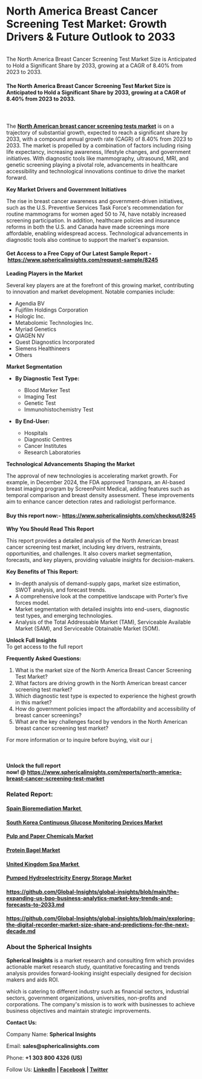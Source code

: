 <div class="wow_read_blog_hdr_img">
<div class="wow_read_blog_hdr_img_innr">
<h1>North America Breast Cancer Screening Test Market: Growth Drivers &amp; Future Outlook to 2033</h1>
</div>
<div class="wow_main_float_head_img"><img src="https://www.vevioz.com/upload/photos/2025/02/U5vvHTbKrsuSoY3JWR7c_28_d829ffa8199382ef8d7e5f7c1eebfd5d_image.jpg" alt="" /></div>
</div>
<div class="read-blog-container">
<div class="read-blog-desc">
<p class="mb-0">The North America Breast Cancer Screening Test Market Size is Anticipated to Hold a Significant Share by 2033, growing at a CAGR of 8.40% from 2023 to 2033.</p>
</div>
<div class="read-content">
<h4><strong>The North America Breast Cancer Screening Test Market Size is Anticipated to Hold a Significant Share by 2033, growing at a CAGR of 8.40% from 2023 to 2033.</strong></h4>
<h4><img src="https://vipon.s3.amazonaws.com/img/3836300f410f5ffb128e01eb404cecc2738e1917d083f0.png" alt="" /><strong><br /></strong></h4>
<p data-start="217" data-end="798">The&nbsp;<a href="https://www.sphericalinsights.com/reports/north-america-breast-cancer-screening-test-market" target="_blank" rel="noopener"><strong>North American breast cancer screening tests market</strong></a>&nbsp;is on a trajectory of substantial growth, expected to reach a significant share by 2033, with a compound annual growth rate (CAGR) of 8.40% from 2023 to 2033. The market is propelled by a combination of factors including rising life expectancy, increasing awareness, lifestyle changes, and government initiatives. With diagnostic tools like mammography, ultrasound, MRI, and genetic screening playing a pivotal role, advancements in healthcare accessibility and technological innovations continue to drive the market forward.</p>
<p data-start="800" data-end="849"><strong data-start="800" data-end="849">Key Market Drivers and Government Initiatives</strong></p>
<p data-start="851" data-end="1327">The rise in breast cancer awareness and government-driven initiatives, such as the U.S. Preventive Services Task Force's recommendation for routine mammograms for women aged 50 to 74, have notably increased screening participation. In addition, healthcare policies and insurance reforms in both the U.S. and Canada have made screenings more affordable, enabling widespread access. Technological advancements in diagnostic tools also continue to support the market's expansion.</p>
<h4><strong>Get Access to a Free Copy of Our Latest Sample Report -&nbsp;<a href="https://www.sphericalinsights.com/request-sample/8245" rel="nofollow">https://www.sphericalinsights.com/request-sample/8245</a></strong></h4>
<p data-start="1329" data-end="1362"><strong data-start="1329" data-end="1362">Leading Players in the Market</strong></p>
<p data-start="1364" data-end="1506">Several key players are at the forefront of this growing market, contributing to innovation and market development. Notable companies include:</p>
<ul data-start="1507" data-end="1693">
<li data-start="1507" data-end="1519">Agendia BV</li>
<li data-start="1520" data-end="1551">Fujifilm Holdings Corporation</li>
<li data-start="1552" data-end="1566">Hologic Inc.</li>
<li data-start="1567" data-end="1598">Metabolomic Technologies Inc.</li>
<li data-start="1599" data-end="1616">Myriad Genetics</li>
<li data-start="1617" data-end="1628">QIAGEN NV</li>
<li data-start="1629" data-end="1661">Quest Diagnostics Incorporated</li>
<li data-start="1662" data-end="1684">Siemens Healthineers</li>
<li data-start="1685" data-end="1693">Others</li>
</ul>
<p data-start="1695" data-end="1718"><strong data-start="1695" data-end="1718">Market Segmentation</strong></p>
<ul data-start="1720" data-end="1949">
<li data-start="1720" data-end="1840">
<p data-start="1722" data-end="1750"><strong data-start="1722" data-end="1750">By Diagnostic Test Type:</strong></p>
<ul data-start="1754" data-end="1840">
<li data-start="1754" data-end="1773">Blood Marker Test</li>
<li data-start="1777" data-end="1791">Imaging Test</li>
<li data-start="1795" data-end="1809">Genetic Test</li>
<li data-start="1813" data-end="1840">Immunohistochemistry Test</li>
</ul>
</li>
<li data-start="1842" data-end="1949">
<p data-start="1844" data-end="1860"><strong data-start="1844" data-end="1860">By End-User:</strong></p>
<ul data-start="1864" data-end="1949">
<li data-start="1864" data-end="1875">Hospitals</li>
<li data-start="1879" data-end="1899">Diagnostic Centres</li>
<li data-start="1903" data-end="1922">Cancer Institutes</li>
<li data-start="1926" data-end="1949">Research Laboratories</li>
</ul>
</li>
</ul>
<p data-start="1951" data-end="2000"><strong data-start="1951" data-end="2000">Technological Advancements Shaping the Market</strong></p>
<p data-start="2002" data-end="2344">The approval of new technologies is accelerating market growth. For example, in December 2024, the FDA approved Transpara, an AI-based breast imaging program by ScreenPoint Medical, adding features such as temporal comparison and breast density assessment. These improvements aim to enhance cancer detection rates and radiologist performance.</p>
<h4>Buy this report now:-&nbsp;<a href="https://www.sphericalinsights.com/checkout/8245" rel="nofollow">https://www.sphericalinsights.com/checkout/8245</a></h4>
<p data-start="2346" data-end="2381"><strong data-start="2346" data-end="2381">Why You Should Read This Report</strong></p>
<p data-start="2383" data-end="2661">This report provides a detailed analysis of the North American breast cancer screening test market, including key drivers, restraints, opportunities, and challenges. It also covers market segmentation, forecasts, and key players, providing valuable insights for decision-makers.</p>
<p data-start="2663" data-end="2695"><strong data-start="2663" data-end="2695">Key Benefits of This Report:</strong></p>
<ul data-start="2696" data-end="3121">
<li data-start="2696" data-end="2798">In-depth analysis of demand-supply gaps, market size estimation, SWOT analysis, and forecast trends.</li>
<li data-start="2799" data-end="2883">A comprehensive look at the competitive landscape with Porter&rsquo;s five forces model.</li>
<li data-start="2884" data-end="2994">Market segmentation with detailed insights into end-users, diagnostic test types, and emerging technologies.</li>
<li data-start="2995" data-end="3121">Analysis of the Total Addressable Market (TAM), Serviceable Available Market (SAM), and Serviceable Obtainable Market (SOM).</li>
</ul>
<p data-start="3123" data-end="3290"><strong data-start="3123" data-end="3147">Unlock Full Insights</strong><br data-start="3147" data-end="3150" />To get access to the full report</p>
<p data-start="3292" data-end="3323"><strong data-start="3292" data-end="3323">Frequently Asked Questions:</strong></p>
<ol data-start="3325" data-end="3803">
<li data-start="3325" data-end="3409">What is the market size of the North America Breast Cancer Screening Test Market?</li>
<li data-start="3410" data-end="3503">What factors are driving growth in the North American breast cancer screening test market?</li>
<li data-start="3504" data-end="3594">Which diagnostic test type is expected to experience the highest growth in this market?</li>
<li data-start="3595" data-end="3696">How do government policies impact the affordability and accessibility of breast cancer screenings?</li>
<li data-start="3697" data-end="3803">What are the key challenges faced by vendors in the North American breast cancer screening test market?</li>
</ol>
<p data-start="3805" data-end="3942">For more information or to inquire before buying, visit our&nbsp;<a href="https://www.sphericalinsights.com/inquiry-before-buying/8245" target="_new" rel="noopener" data-start="3865" data-end="3941">i</a></p>
<p data-start="3944" data-end="3972">&nbsp;</p>
<h4>Unlock the full report now!&nbsp;@&nbsp;<a href="https://www.sphericalinsights.com/reports/north-america-breast-cancer-screening-test-market" rel="nofollow">https://www.sphericalinsights.com/reports/north-america-breast-cancer-screening-test-market</a></h4>
<h3><strong>Related Report:</strong></h3>
<h4 class="news-post-title"><strong><a href="https://www.sphericalinsights.com/de/reports/spain-bioremediation-market" target="_blank" rel="noopener">Spain Bioremediation Market&nbsp;</a></strong></h4>
<h4 class="news-post-title"><strong><a href="https://www.sphericalinsights.com/de/reports/south-korea-continuous-glucose-monitoring-devices-market" target="_blank" rel="noopener">South Korea Continuous Glucose Monitoring Devices Market</a></strong></h4>
<h4 class="news-post-title"><strong><a href="https://www.sphericalinsights.com/de/reports/pulp-and-paper-chemicals-market" target="_blank" rel="noopener">Pulp and Paper Chemicals Market</a></strong></h4>
<h4 class="news-post-title"><strong><a href="https://www.sphericalinsights.com/fr/reports/protein-bagel-market" target="_blank" rel="noopener">Protein Bagel Market</a></strong></h4>
<h4 class="news-post-title"><strong><a href="https://www.sphericalinsights.com/fr/reports/united-kingdom-spa-market" target="_blank" rel="noopener">United Kingdom Spa Market&nbsp;</a></strong></h4>
<h4 class="news-post-title"><strong><a href="https://www.sphericalinsights.com/fr/reports/pumped-hydroelectric-energy-storage-market" target="_blank" rel="noopener">Pumped Hydroelectricity Energy Storage Market</a></strong></h4>
<h4><strong><a href="https://github.com/Global-Insights/global-insights/blob/main/the-expanding-us-bpo-business-analytics-market-key-trends-and-forecasts-to-2033.md" target="_blank" rel="noopener">https://github.com/Global-Insights/global-insights/blob/main/the-expanding-us-bpo-business-analytics-market-key-trends-and-forecasts-to-2033.md</a></strong></h4>
<h4><strong><a href="https://github.com/Global-Insights/global-insights/blob/main/exploring-the-digital-recorder-market-size-share-and-predictions-for-the-next-decade.md" target="_blank" rel="noopener">https://github.com/Global-Insights/global-insights/blob/main/exploring-the-digital-recorder-market-size-share-and-predictions-for-the-next-decade.md</a></strong></h4>
<h3><strong>About the Spherical Insights</strong></h3>
<p><strong>Spherical Insights</strong>&nbsp;is a market research and consulting firm which provides actionable market research study, quantitative forecasting and trends analysis provides forward-looking insight especially designed for decision makers and aids ROI.</p>
<p>which is catering to different industry such as financial sectors, industrial sectors, government organizations, universities, non-profits and corporations. The company's mission is to work with businesses to achieve business objectives and maintain strategic improvements.</p>
<p><strong>Contact Us:</strong></p>
<p>Company Name:&nbsp;<strong>Spherical Insights</strong></p>
<p>Email:&nbsp;<strong>sales@sphericalinsights.com</strong></p>
<p>Phone:&nbsp;<strong>+1 303 800 4326 (US)</strong></p>
<p>Follow Us:&nbsp;<strong><a href="https://www.linkedin.com/company/spherical-insight/" rel="nofollow"><u>LinkedIn</u></a>&nbsp;|&nbsp;<a href="https://www.facebook.com/sphericalinsights22" rel="nofollow"><u>Facebook</u></a>&nbsp;|&nbsp;<a href="https://twitter.com/SInsights_US" rel="nofollow"><u>Twitter</u></a></strong></p>
</div>
</div>
